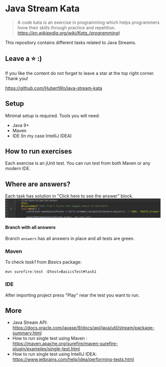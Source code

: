 # Java Stream Kata

> A code kata is an exercise in programming which helps programmers hone their skills through practice and repetition.
> <cite>https://en.wikipedia.org/wiki/Kata_(programming)</cite>

This repository contains different tasks related to Java Streams. 

## Leave a :star: :)
If you like the content do not forget to leave a star at the top right corner. Thank you!

https://github.com/HubertWo/java-stream-kata

## Setup
Minimal setup is required. Tools you will need:
 - Java 9+ 
 - Maven
 - IDE (In my case IntelliJ IDEA)
 
## How to run exercises
Each exercise is an jUnit test. 
You can run test from both Maven or any modern IDE. 

## Where are answers?
Each task has solution in "Click here to see the answer" block.
<img src="https://github.com/HubertWo/java-stream-kata/blob/master/img/solution.png?raw=true" width="500px">

#### Branch with all answers
Branch ```answers``` has all answers in place and all tests are green.

### Maven
To check *task1* from *Basics* package:
```
mvn surefire:test -Dtest=BasicsTest#task1
```

### IDE
After importing project press "Play" near the test you want to run.

## More
- Java Stream API: https://docs.oracle.com/javase/9/docs/api/java/util/stream/package-summary.html
- How to run single test using Maven : https://maven.apache.org/surefire/maven-surefire-plugin/examples/single-test.html
- How to run single test using IntelliJ IDEA: https://www.jetbrains.com/help/idea/performing-tests.html 
